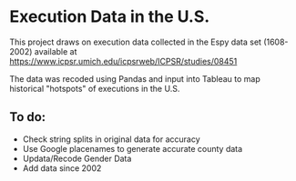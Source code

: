 # Execution Data in the U.S.

This project draws on execution data collected in the Espy data set (1608-2002) available at https://www.icpsr.umich.edu/icpsrweb/ICPSR/studies/08451

The data was recoded using Pandas and input into Tableau to map historical "hotspots" of executions in the U.S.

## To do:
- Check string splits in original data for accuracy
- Use Google placenames to generate accurate county data
- Updata/Recode Gender Data
- Add data since 2002

